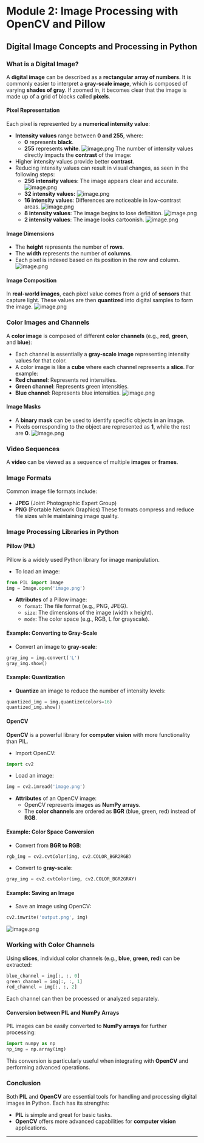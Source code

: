 

# Module 2: Image Processing with OpenCV and Pillow
## Digital Image Concepts and Processing in Python
### What is a Digital Image?
A **digital image** can be described as a **rectangular array of numbers**. It is commonly easier to interpret a **gray-scale image**, which is composed of varying **shades of gray**. If zoomed in, it becomes clear that the image is made up of a grid of blocks called **pixels**.
#### Pixel Representation
Each pixel is represented by a **numerical intensity value**:
- **Intensity values** range between **0 and 255**, where:
	- **0** represents **black**.
	- **255** represents **white**.
![image.png](https://prod-files-secure.s3.us-west-2.amazonaws.com/03e82b26-cccb-4906-bb56-adabcbdc0655/fa1bb4aa-313a-44c2-a7b3-7fa4a8432b08/image.png?X-Amz-Algorithm=AWS4-HMAC-SHA256&X-Amz-Content-Sha256=UNSIGNED-PAYLOAD&X-Amz-Credential=ASIAZI2LB4666QYV6IUN%2F20250205%2Fus-west-2%2Fs3%2Faws4_request&X-Amz-Date=20250205T062030Z&X-Amz-Expires=3600&X-Amz-Security-Token=IQoJb3JpZ2luX2VjECYaCXVzLXdlc3QtMiJHMEUCIQDEUAuJTYDttNkduNV90ER9jwptLHnluPENB7fve%2BR5YQIgQfsS%2Fgn3EwSCx7aIe3g9YzCTXophtTwmdNT7Kj7oNKYq%2FwMIPxAAGgw2Mzc0MjMxODM4MDUiDMx%2Bf4phixn4HtcFjircAy2vLa8Zge12uReKVIdNprCx5gXt8XwwSR9uTrbYbVovmcghzK0TEOY8qOAOXU5HTTPgFqFrQUjO82pEwOtcyQwGv1sx6Q8jQTR%2FvEQonazdNPFqPaHVaT8a3Z4tbXCK0%2BolbpUB1UYaP6K2lP%2F3cxvjdLgnzt7Ja0xT4xPnG7v18dvK0tXiSa2RtcS14IlUjIzCmtXQof7pPCoijzZ6hqnAhFuyFku9QG1ScoBgFPmeRW%2Fmfd2ISpHTZ2L%2BU5LfYUKExJ4WHQxrBJDHG91TwTv71JAmKXIWrQkweX7dveuw9TpkjccKv4KHq1bnlp5yXGgWP03w0X7tsTKihnLTOUhbV0CSFppNBWGaHb0dUEQlyehFG87LdW1naqxfUCuMycgRVO6PftquFG7b3131HvGTrbxrNWVQpUX3YsPP1ZJlGxAabeYWkls4IUgmvNPOgYiB9Dx1ZDxymdDVocanhdkJXEOFJ4wId2iFXV6epeDmMBSM7pKKF9eq9h1nUFMLAa0MEPgGrZQqxg7LAHBC3J9XNlgmZ%2B0IKNdxiJluFg3TSSuef7DUXCqiIGYuQaaWx26%2BBx0BHGYf9SkQo75CrKT6aVQbTEhTU1VYmv0TMOLf0sd2TdFdwDVbxNw9MLP5i70GOqUBjaf4%2BB7QfBZs6Q07kCcUkRCtVo6buUAz07MbK3hgt0ObCANYWuH5wF7gix%2BRc45YLYd3RR4OrR%2F13XZF2BTLKZZkRMen33HbxFvAot8ZUQ8EcK2bdM%2ByL5dOkfhT%2FqxxNPgNO2cIQBY977yFwFhAPx%2BYC1LhWfTWJ8wrJG29SuUU5%2FRs2uupJ85USWhO6%2FGPDmOYuQhAgVeh1x2y4bKyR%2BbZJUxO&X-Amz-Signature=66f1bb2958e0567d7f7fa567436622bc6c6166986f1bcd3eaf1fc3b0f45bc8fb&X-Amz-SignedHeaders=host&x-id=GetObject)
The number of intensity values directly impacts the **contrast** of the image:
- Higher intensity values provide better **contrast**.
- Reducing intensity values can result in visual changes, as seen in the following steps:
	- **256 intensity values**: The image appears clear and accurate.
![image.png](https://prod-files-secure.s3.us-west-2.amazonaws.com/03e82b26-cccb-4906-bb56-adabcbdc0655/0de7dfb4-99dc-4b87-8932-5165b3c3b775/image.png?X-Amz-Algorithm=AWS4-HMAC-SHA256&X-Amz-Content-Sha256=UNSIGNED-PAYLOAD&X-Amz-Credential=ASIAZI2LB466ZIPPKLE2%2F20250205%2Fus-west-2%2Fs3%2Faws4_request&X-Amz-Date=20250205T062030Z&X-Amz-Expires=3600&X-Amz-Security-Token=IQoJb3JpZ2luX2VjECYaCXVzLXdlc3QtMiJIMEYCIQC5GpzKkwMRJzWXoZSXaaM2Nzvot%2BjQ6uF4QvVMN%2FgMgwIhAKizvMr%2FZ8as%2FyvTc0oenn9v5cfOFUPNri%2FIUEagIJRYKv8DCD8QABoMNjM3NDIzMTgzODA1IgzR7e0NLE0lhjXehSMq3AP%2FCjRrkCdP0NKTk21s6R%2FS9M7oq5n%2B%2BD2lu8UF3ZvRw9jf7GRwwCg3xbjEKphQwp4Ll9tStLzv9MnC7BBzn3cgk8qUyCKN6frh5jKHk5lg%2FuBmrje2vSjI8Y5w8f25Xyo5GzN%2BxBbfnVdQsJfI46MxWsx2r3lfqIZSfCeuOOiZOlFl7k3krp0PgfM7zFvAF%2BFKBgo11MqAIEXl6mlS0LqZjerHxzB5RAEut3u2WOe2cRGDCeFoJfRG6nP3mKR4KA4Q0YQXP3ZgFWHDLRVh9CPphNJtVRWSbkHqlWeBpuEH4Cz7kpmEzUlRxAqiO6F0GcoAgOZsIGm4wjQGMJB1pTuHmaWylEemXJzz9WXInsIkkzTnnb0yaqtQ46S%2BR8wUx3uyBtHglQLWjH6greHYeVD3LHFBSzyHIwdWWoFbUhl%2Bwn%2F%2Fa53dluzi1GufS%2BP525H%2BYHZTy1rTWQuPFCCAHLZudCrJYtxYQB3RebWQa5REHZ%2F2nFdfSEw%2FMNGZsdpfKm%2F8tle057v8XYa8fKW1DcmNbFMu1u4jU4BGDAjdsr0U%2FPHVp9bCcv9Ulr4f5rahWz2pbXQFDoR4eJD3VWj0ST4lz0MZX6aPS9kjc5zyzc2BPq7CgbmlNOJYTISivDCP%2Bou9BjqkAQKm1mpKRl1cWo2oRGqw326pgRVcCiEhmub%2FX93vYIwN%2F2KcDpoTSMHIALnfhV0qdewPsZqJR%2BnetSQlSIjqmDn3vEcK3GP%2F8g5Je6bKEjlegMijBCE8e0fXehilLL00J2kqAUu5A5q1f1m9NEFsEB2niASAzJaOFHqcw2pfGZhPw5I2EQkv%2F4hQsj4XPkgQvwtB41NF1Utjd5XFRd2I1n%2BrKkyP&X-Amz-Signature=8e2db70c61058357c82ee3dff8e3bbc7e9a7f758367e88c73595e6183fd18d73&X-Amz-SignedHeaders=host&x-id=GetObject)
	- **32 intensity values:**
![image.png](https://prod-files-secure.s3.us-west-2.amazonaws.com/03e82b26-cccb-4906-bb56-adabcbdc0655/7eb81f08-b190-4c5a-ba2b-2a498a15b2c4/image.png?X-Amz-Algorithm=AWS4-HMAC-SHA256&X-Amz-Content-Sha256=UNSIGNED-PAYLOAD&X-Amz-Credential=ASIAZI2LB466ZIPPKLE2%2F20250205%2Fus-west-2%2Fs3%2Faws4_request&X-Amz-Date=20250205T062030Z&X-Amz-Expires=3600&X-Amz-Security-Token=IQoJb3JpZ2luX2VjECYaCXVzLXdlc3QtMiJIMEYCIQC5GpzKkwMRJzWXoZSXaaM2Nzvot%2BjQ6uF4QvVMN%2FgMgwIhAKizvMr%2FZ8as%2FyvTc0oenn9v5cfOFUPNri%2FIUEagIJRYKv8DCD8QABoMNjM3NDIzMTgzODA1IgzR7e0NLE0lhjXehSMq3AP%2FCjRrkCdP0NKTk21s6R%2FS9M7oq5n%2B%2BD2lu8UF3ZvRw9jf7GRwwCg3xbjEKphQwp4Ll9tStLzv9MnC7BBzn3cgk8qUyCKN6frh5jKHk5lg%2FuBmrje2vSjI8Y5w8f25Xyo5GzN%2BxBbfnVdQsJfI46MxWsx2r3lfqIZSfCeuOOiZOlFl7k3krp0PgfM7zFvAF%2BFKBgo11MqAIEXl6mlS0LqZjerHxzB5RAEut3u2WOe2cRGDCeFoJfRG6nP3mKR4KA4Q0YQXP3ZgFWHDLRVh9CPphNJtVRWSbkHqlWeBpuEH4Cz7kpmEzUlRxAqiO6F0GcoAgOZsIGm4wjQGMJB1pTuHmaWylEemXJzz9WXInsIkkzTnnb0yaqtQ46S%2BR8wUx3uyBtHglQLWjH6greHYeVD3LHFBSzyHIwdWWoFbUhl%2Bwn%2F%2Fa53dluzi1GufS%2BP525H%2BYHZTy1rTWQuPFCCAHLZudCrJYtxYQB3RebWQa5REHZ%2F2nFdfSEw%2FMNGZsdpfKm%2F8tle057v8XYa8fKW1DcmNbFMu1u4jU4BGDAjdsr0U%2FPHVp9bCcv9Ulr4f5rahWz2pbXQFDoR4eJD3VWj0ST4lz0MZX6aPS9kjc5zyzc2BPq7CgbmlNOJYTISivDCP%2Bou9BjqkAQKm1mpKRl1cWo2oRGqw326pgRVcCiEhmub%2FX93vYIwN%2F2KcDpoTSMHIALnfhV0qdewPsZqJR%2BnetSQlSIjqmDn3vEcK3GP%2F8g5Je6bKEjlegMijBCE8e0fXehilLL00J2kqAUu5A5q1f1m9NEFsEB2niASAzJaOFHqcw2pfGZhPw5I2EQkv%2F4hQsj4XPkgQvwtB41NF1Utjd5XFRd2I1n%2BrKkyP&X-Amz-Signature=a9077a3bd56c613440a0888143bebe0cb3ca41c5f28d21060f4f6439915ed636&X-Amz-SignedHeaders=host&x-id=GetObject)
	- **16 intensity values**: Differences are noticeable in low-contrast areas.
![image.png](https://prod-files-secure.s3.us-west-2.amazonaws.com/03e82b26-cccb-4906-bb56-adabcbdc0655/6bf56d44-9a14-4b7b-98c2-1f00b8630f0c/image.png?X-Amz-Algorithm=AWS4-HMAC-SHA256&X-Amz-Content-Sha256=UNSIGNED-PAYLOAD&X-Amz-Credential=ASIAZI2LB466ZIPPKLE2%2F20250205%2Fus-west-2%2Fs3%2Faws4_request&X-Amz-Date=20250205T062030Z&X-Amz-Expires=3600&X-Amz-Security-Token=IQoJb3JpZ2luX2VjECYaCXVzLXdlc3QtMiJIMEYCIQC5GpzKkwMRJzWXoZSXaaM2Nzvot%2BjQ6uF4QvVMN%2FgMgwIhAKizvMr%2FZ8as%2FyvTc0oenn9v5cfOFUPNri%2FIUEagIJRYKv8DCD8QABoMNjM3NDIzMTgzODA1IgzR7e0NLE0lhjXehSMq3AP%2FCjRrkCdP0NKTk21s6R%2FS9M7oq5n%2B%2BD2lu8UF3ZvRw9jf7GRwwCg3xbjEKphQwp4Ll9tStLzv9MnC7BBzn3cgk8qUyCKN6frh5jKHk5lg%2FuBmrje2vSjI8Y5w8f25Xyo5GzN%2BxBbfnVdQsJfI46MxWsx2r3lfqIZSfCeuOOiZOlFl7k3krp0PgfM7zFvAF%2BFKBgo11MqAIEXl6mlS0LqZjerHxzB5RAEut3u2WOe2cRGDCeFoJfRG6nP3mKR4KA4Q0YQXP3ZgFWHDLRVh9CPphNJtVRWSbkHqlWeBpuEH4Cz7kpmEzUlRxAqiO6F0GcoAgOZsIGm4wjQGMJB1pTuHmaWylEemXJzz9WXInsIkkzTnnb0yaqtQ46S%2BR8wUx3uyBtHglQLWjH6greHYeVD3LHFBSzyHIwdWWoFbUhl%2Bwn%2F%2Fa53dluzi1GufS%2BP525H%2BYHZTy1rTWQuPFCCAHLZudCrJYtxYQB3RebWQa5REHZ%2F2nFdfSEw%2FMNGZsdpfKm%2F8tle057v8XYa8fKW1DcmNbFMu1u4jU4BGDAjdsr0U%2FPHVp9bCcv9Ulr4f5rahWz2pbXQFDoR4eJD3VWj0ST4lz0MZX6aPS9kjc5zyzc2BPq7CgbmlNOJYTISivDCP%2Bou9BjqkAQKm1mpKRl1cWo2oRGqw326pgRVcCiEhmub%2FX93vYIwN%2F2KcDpoTSMHIALnfhV0qdewPsZqJR%2BnetSQlSIjqmDn3vEcK3GP%2F8g5Je6bKEjlegMijBCE8e0fXehilLL00J2kqAUu5A5q1f1m9NEFsEB2niASAzJaOFHqcw2pfGZhPw5I2EQkv%2F4hQsj4XPkgQvwtB41NF1Utjd5XFRd2I1n%2BrKkyP&X-Amz-Signature=679abb9b40fd5b513936e4409b2e0393bde305ea464063662a496884218182d6&X-Amz-SignedHeaders=host&x-id=GetObject)
	- **8 intensity values**: The image begins to lose definition.
![image.png](https://prod-files-secure.s3.us-west-2.amazonaws.com/03e82b26-cccb-4906-bb56-adabcbdc0655/cca05878-ca1a-43e0-8bec-1d146756f9ae/image.png?X-Amz-Algorithm=AWS4-HMAC-SHA256&X-Amz-Content-Sha256=UNSIGNED-PAYLOAD&X-Amz-Credential=ASIAZI2LB466ZIPPKLE2%2F20250205%2Fus-west-2%2Fs3%2Faws4_request&X-Amz-Date=20250205T062030Z&X-Amz-Expires=3600&X-Amz-Security-Token=IQoJb3JpZ2luX2VjECYaCXVzLXdlc3QtMiJIMEYCIQC5GpzKkwMRJzWXoZSXaaM2Nzvot%2BjQ6uF4QvVMN%2FgMgwIhAKizvMr%2FZ8as%2FyvTc0oenn9v5cfOFUPNri%2FIUEagIJRYKv8DCD8QABoMNjM3NDIzMTgzODA1IgzR7e0NLE0lhjXehSMq3AP%2FCjRrkCdP0NKTk21s6R%2FS9M7oq5n%2B%2BD2lu8UF3ZvRw9jf7GRwwCg3xbjEKphQwp4Ll9tStLzv9MnC7BBzn3cgk8qUyCKN6frh5jKHk5lg%2FuBmrje2vSjI8Y5w8f25Xyo5GzN%2BxBbfnVdQsJfI46MxWsx2r3lfqIZSfCeuOOiZOlFl7k3krp0PgfM7zFvAF%2BFKBgo11MqAIEXl6mlS0LqZjerHxzB5RAEut3u2WOe2cRGDCeFoJfRG6nP3mKR4KA4Q0YQXP3ZgFWHDLRVh9CPphNJtVRWSbkHqlWeBpuEH4Cz7kpmEzUlRxAqiO6F0GcoAgOZsIGm4wjQGMJB1pTuHmaWylEemXJzz9WXInsIkkzTnnb0yaqtQ46S%2BR8wUx3uyBtHglQLWjH6greHYeVD3LHFBSzyHIwdWWoFbUhl%2Bwn%2F%2Fa53dluzi1GufS%2BP525H%2BYHZTy1rTWQuPFCCAHLZudCrJYtxYQB3RebWQa5REHZ%2F2nFdfSEw%2FMNGZsdpfKm%2F8tle057v8XYa8fKW1DcmNbFMu1u4jU4BGDAjdsr0U%2FPHVp9bCcv9Ulr4f5rahWz2pbXQFDoR4eJD3VWj0ST4lz0MZX6aPS9kjc5zyzc2BPq7CgbmlNOJYTISivDCP%2Bou9BjqkAQKm1mpKRl1cWo2oRGqw326pgRVcCiEhmub%2FX93vYIwN%2F2KcDpoTSMHIALnfhV0qdewPsZqJR%2BnetSQlSIjqmDn3vEcK3GP%2F8g5Je6bKEjlegMijBCE8e0fXehilLL00J2kqAUu5A5q1f1m9NEFsEB2niASAzJaOFHqcw2pfGZhPw5I2EQkv%2F4hQsj4XPkgQvwtB41NF1Utjd5XFRd2I1n%2BrKkyP&X-Amz-Signature=0aa7ba417d8c920fdb8dfe10c6c7d0655df62e7924f47f5f74209a34b98da748&X-Amz-SignedHeaders=host&x-id=GetObject)
	- **2 intensity values**: The image looks cartoonish.
![image.png](https://prod-files-secure.s3.us-west-2.amazonaws.com/03e82b26-cccb-4906-bb56-adabcbdc0655/12da64d7-6b97-44e0-bc2c-52b9c47ce212/image.png?X-Amz-Algorithm=AWS4-HMAC-SHA256&X-Amz-Content-Sha256=UNSIGNED-PAYLOAD&X-Amz-Credential=ASIAZI2LB466ZIPPKLE2%2F20250205%2Fus-west-2%2Fs3%2Faws4_request&X-Amz-Date=20250205T062030Z&X-Amz-Expires=3600&X-Amz-Security-Token=IQoJb3JpZ2luX2VjECYaCXVzLXdlc3QtMiJIMEYCIQC5GpzKkwMRJzWXoZSXaaM2Nzvot%2BjQ6uF4QvVMN%2FgMgwIhAKizvMr%2FZ8as%2FyvTc0oenn9v5cfOFUPNri%2FIUEagIJRYKv8DCD8QABoMNjM3NDIzMTgzODA1IgzR7e0NLE0lhjXehSMq3AP%2FCjRrkCdP0NKTk21s6R%2FS9M7oq5n%2B%2BD2lu8UF3ZvRw9jf7GRwwCg3xbjEKphQwp4Ll9tStLzv9MnC7BBzn3cgk8qUyCKN6frh5jKHk5lg%2FuBmrje2vSjI8Y5w8f25Xyo5GzN%2BxBbfnVdQsJfI46MxWsx2r3lfqIZSfCeuOOiZOlFl7k3krp0PgfM7zFvAF%2BFKBgo11MqAIEXl6mlS0LqZjerHxzB5RAEut3u2WOe2cRGDCeFoJfRG6nP3mKR4KA4Q0YQXP3ZgFWHDLRVh9CPphNJtVRWSbkHqlWeBpuEH4Cz7kpmEzUlRxAqiO6F0GcoAgOZsIGm4wjQGMJB1pTuHmaWylEemXJzz9WXInsIkkzTnnb0yaqtQ46S%2BR8wUx3uyBtHglQLWjH6greHYeVD3LHFBSzyHIwdWWoFbUhl%2Bwn%2F%2Fa53dluzi1GufS%2BP525H%2BYHZTy1rTWQuPFCCAHLZudCrJYtxYQB3RebWQa5REHZ%2F2nFdfSEw%2FMNGZsdpfKm%2F8tle057v8XYa8fKW1DcmNbFMu1u4jU4BGDAjdsr0U%2FPHVp9bCcv9Ulr4f5rahWz2pbXQFDoR4eJD3VWj0ST4lz0MZX6aPS9kjc5zyzc2BPq7CgbmlNOJYTISivDCP%2Bou9BjqkAQKm1mpKRl1cWo2oRGqw326pgRVcCiEhmub%2FX93vYIwN%2F2KcDpoTSMHIALnfhV0qdewPsZqJR%2BnetSQlSIjqmDn3vEcK3GP%2F8g5Je6bKEjlegMijBCE8e0fXehilLL00J2kqAUu5A5q1f1m9NEFsEB2niASAzJaOFHqcw2pfGZhPw5I2EQkv%2F4hQsj4XPkgQvwtB41NF1Utjd5XFRd2I1n%2BrKkyP&X-Amz-Signature=473b3f61b4a98d53bf9d7bc00c80565bfc57c8028d3d0a8b9e6fcc34a2a443e3&X-Amz-SignedHeaders=host&x-id=GetObject)
#### Image Dimensions
- The **height** represents the number of **rows**.
- The **width** represents the number of **columns**.
- Each pixel is indexed based on its position in the row and column.
![image.png](https://prod-files-secure.s3.us-west-2.amazonaws.com/03e82b26-cccb-4906-bb56-adabcbdc0655/ff056335-e79e-4491-b508-30cd45b6c194/image.png?X-Amz-Algorithm=AWS4-HMAC-SHA256&X-Amz-Content-Sha256=UNSIGNED-PAYLOAD&X-Amz-Credential=ASIAZI2LB4666QYV6IUN%2F20250205%2Fus-west-2%2Fs3%2Faws4_request&X-Amz-Date=20250205T062030Z&X-Amz-Expires=3600&X-Amz-Security-Token=IQoJb3JpZ2luX2VjECYaCXVzLXdlc3QtMiJHMEUCIQDEUAuJTYDttNkduNV90ER9jwptLHnluPENB7fve%2BR5YQIgQfsS%2Fgn3EwSCx7aIe3g9YzCTXophtTwmdNT7Kj7oNKYq%2FwMIPxAAGgw2Mzc0MjMxODM4MDUiDMx%2Bf4phixn4HtcFjircAy2vLa8Zge12uReKVIdNprCx5gXt8XwwSR9uTrbYbVovmcghzK0TEOY8qOAOXU5HTTPgFqFrQUjO82pEwOtcyQwGv1sx6Q8jQTR%2FvEQonazdNPFqPaHVaT8a3Z4tbXCK0%2BolbpUB1UYaP6K2lP%2F3cxvjdLgnzt7Ja0xT4xPnG7v18dvK0tXiSa2RtcS14IlUjIzCmtXQof7pPCoijzZ6hqnAhFuyFku9QG1ScoBgFPmeRW%2Fmfd2ISpHTZ2L%2BU5LfYUKExJ4WHQxrBJDHG91TwTv71JAmKXIWrQkweX7dveuw9TpkjccKv4KHq1bnlp5yXGgWP03w0X7tsTKihnLTOUhbV0CSFppNBWGaHb0dUEQlyehFG87LdW1naqxfUCuMycgRVO6PftquFG7b3131HvGTrbxrNWVQpUX3YsPP1ZJlGxAabeYWkls4IUgmvNPOgYiB9Dx1ZDxymdDVocanhdkJXEOFJ4wId2iFXV6epeDmMBSM7pKKF9eq9h1nUFMLAa0MEPgGrZQqxg7LAHBC3J9XNlgmZ%2B0IKNdxiJluFg3TSSuef7DUXCqiIGYuQaaWx26%2BBx0BHGYf9SkQo75CrKT6aVQbTEhTU1VYmv0TMOLf0sd2TdFdwDVbxNw9MLP5i70GOqUBjaf4%2BB7QfBZs6Q07kCcUkRCtVo6buUAz07MbK3hgt0ObCANYWuH5wF7gix%2BRc45YLYd3RR4OrR%2F13XZF2BTLKZZkRMen33HbxFvAot8ZUQ8EcK2bdM%2ByL5dOkfhT%2FqxxNPgNO2cIQBY977yFwFhAPx%2BYC1LhWfTWJ8wrJG29SuUU5%2FRs2uupJ85USWhO6%2FGPDmOYuQhAgVeh1x2y4bKyR%2BbZJUxO&X-Amz-Signature=1f0727b06eb041ecbc73742a00b10c0996b50d1439665de12f6d7dda02007718&X-Amz-SignedHeaders=host&x-id=GetObject)
#### Image Composition
In **real-world images**, each pixel value comes from a grid of **sensors** that capture light. These values are then **quantized** into digital samples to form the image.
![image.png](https://prod-files-secure.s3.us-west-2.amazonaws.com/03e82b26-cccb-4906-bb56-adabcbdc0655/0c721ea0-409b-4d32-b630-a00d6f170d18/image.png?X-Amz-Algorithm=AWS4-HMAC-SHA256&X-Amz-Content-Sha256=UNSIGNED-PAYLOAD&X-Amz-Credential=ASIAZI2LB4666QYV6IUN%2F20250205%2Fus-west-2%2Fs3%2Faws4_request&X-Amz-Date=20250205T062030Z&X-Amz-Expires=3600&X-Amz-Security-Token=IQoJb3JpZ2luX2VjECYaCXVzLXdlc3QtMiJHMEUCIQDEUAuJTYDttNkduNV90ER9jwptLHnluPENB7fve%2BR5YQIgQfsS%2Fgn3EwSCx7aIe3g9YzCTXophtTwmdNT7Kj7oNKYq%2FwMIPxAAGgw2Mzc0MjMxODM4MDUiDMx%2Bf4phixn4HtcFjircAy2vLa8Zge12uReKVIdNprCx5gXt8XwwSR9uTrbYbVovmcghzK0TEOY8qOAOXU5HTTPgFqFrQUjO82pEwOtcyQwGv1sx6Q8jQTR%2FvEQonazdNPFqPaHVaT8a3Z4tbXCK0%2BolbpUB1UYaP6K2lP%2F3cxvjdLgnzt7Ja0xT4xPnG7v18dvK0tXiSa2RtcS14IlUjIzCmtXQof7pPCoijzZ6hqnAhFuyFku9QG1ScoBgFPmeRW%2Fmfd2ISpHTZ2L%2BU5LfYUKExJ4WHQxrBJDHG91TwTv71JAmKXIWrQkweX7dveuw9TpkjccKv4KHq1bnlp5yXGgWP03w0X7tsTKihnLTOUhbV0CSFppNBWGaHb0dUEQlyehFG87LdW1naqxfUCuMycgRVO6PftquFG7b3131HvGTrbxrNWVQpUX3YsPP1ZJlGxAabeYWkls4IUgmvNPOgYiB9Dx1ZDxymdDVocanhdkJXEOFJ4wId2iFXV6epeDmMBSM7pKKF9eq9h1nUFMLAa0MEPgGrZQqxg7LAHBC3J9XNlgmZ%2B0IKNdxiJluFg3TSSuef7DUXCqiIGYuQaaWx26%2BBx0BHGYf9SkQo75CrKT6aVQbTEhTU1VYmv0TMOLf0sd2TdFdwDVbxNw9MLP5i70GOqUBjaf4%2BB7QfBZs6Q07kCcUkRCtVo6buUAz07MbK3hgt0ObCANYWuH5wF7gix%2BRc45YLYd3RR4OrR%2F13XZF2BTLKZZkRMen33HbxFvAot8ZUQ8EcK2bdM%2ByL5dOkfhT%2FqxxNPgNO2cIQBY977yFwFhAPx%2BYC1LhWfTWJ8wrJG29SuUU5%2FRs2uupJ85USWhO6%2FGPDmOYuQhAgVeh1x2y4bKyR%2BbZJUxO&X-Amz-Signature=e147b9c54f975a07ed329726d3c088fea52d572f8cb882cbcbca8789580ca717&X-Amz-SignedHeaders=host&x-id=GetObject)
### Color Images and Channels
A **color image** is composed of different **color channels** (e.g., **red**, **green**, and **blue**):
- Each channel is essentially a **gray-scale image** representing intensity values for that color.
- A color image is like a **cube** where each channel represents a **slice**.
For example:
- **Red channel**: Represents red intensities.
- **Green channel**: Represents green intensities.
- **Blue channel**: Represents blue intensities.
![image.png](https://prod-files-secure.s3.us-west-2.amazonaws.com/03e82b26-cccb-4906-bb56-adabcbdc0655/c0cc17c9-842f-413f-82e8-f3f44278cf74/image.png?X-Amz-Algorithm=AWS4-HMAC-SHA256&X-Amz-Content-Sha256=UNSIGNED-PAYLOAD&X-Amz-Credential=ASIAZI2LB4666QYV6IUN%2F20250205%2Fus-west-2%2Fs3%2Faws4_request&X-Amz-Date=20250205T062030Z&X-Amz-Expires=3600&X-Amz-Security-Token=IQoJb3JpZ2luX2VjECYaCXVzLXdlc3QtMiJHMEUCIQDEUAuJTYDttNkduNV90ER9jwptLHnluPENB7fve%2BR5YQIgQfsS%2Fgn3EwSCx7aIe3g9YzCTXophtTwmdNT7Kj7oNKYq%2FwMIPxAAGgw2Mzc0MjMxODM4MDUiDMx%2Bf4phixn4HtcFjircAy2vLa8Zge12uReKVIdNprCx5gXt8XwwSR9uTrbYbVovmcghzK0TEOY8qOAOXU5HTTPgFqFrQUjO82pEwOtcyQwGv1sx6Q8jQTR%2FvEQonazdNPFqPaHVaT8a3Z4tbXCK0%2BolbpUB1UYaP6K2lP%2F3cxvjdLgnzt7Ja0xT4xPnG7v18dvK0tXiSa2RtcS14IlUjIzCmtXQof7pPCoijzZ6hqnAhFuyFku9QG1ScoBgFPmeRW%2Fmfd2ISpHTZ2L%2BU5LfYUKExJ4WHQxrBJDHG91TwTv71JAmKXIWrQkweX7dveuw9TpkjccKv4KHq1bnlp5yXGgWP03w0X7tsTKihnLTOUhbV0CSFppNBWGaHb0dUEQlyehFG87LdW1naqxfUCuMycgRVO6PftquFG7b3131HvGTrbxrNWVQpUX3YsPP1ZJlGxAabeYWkls4IUgmvNPOgYiB9Dx1ZDxymdDVocanhdkJXEOFJ4wId2iFXV6epeDmMBSM7pKKF9eq9h1nUFMLAa0MEPgGrZQqxg7LAHBC3J9XNlgmZ%2B0IKNdxiJluFg3TSSuef7DUXCqiIGYuQaaWx26%2BBx0BHGYf9SkQo75CrKT6aVQbTEhTU1VYmv0TMOLf0sd2TdFdwDVbxNw9MLP5i70GOqUBjaf4%2BB7QfBZs6Q07kCcUkRCtVo6buUAz07MbK3hgt0ObCANYWuH5wF7gix%2BRc45YLYd3RR4OrR%2F13XZF2BTLKZZkRMen33HbxFvAot8ZUQ8EcK2bdM%2ByL5dOkfhT%2FqxxNPgNO2cIQBY977yFwFhAPx%2BYC1LhWfTWJ8wrJG29SuUU5%2FRs2uupJ85USWhO6%2FGPDmOYuQhAgVeh1x2y4bKyR%2BbZJUxO&X-Amz-Signature=8707f2878363341083f82e4a5441b6c2495b957dd0f6c9e142c84bcdcd0d529d&X-Amz-SignedHeaders=host&x-id=GetObject)
#### Image Masks
- A **binary mask** can be used to identify specific objects in an image.
- Pixels corresponding to the object are represented as **1**, while the rest are **0**.
![image.png](https://prod-files-secure.s3.us-west-2.amazonaws.com/03e82b26-cccb-4906-bb56-adabcbdc0655/667eab4d-d19d-4618-81d0-663b6beb002c/image.png?X-Amz-Algorithm=AWS4-HMAC-SHA256&X-Amz-Content-Sha256=UNSIGNED-PAYLOAD&X-Amz-Credential=ASIAZI2LB4666QYV6IUN%2F20250205%2Fus-west-2%2Fs3%2Faws4_request&X-Amz-Date=20250205T062030Z&X-Amz-Expires=3600&X-Amz-Security-Token=IQoJb3JpZ2luX2VjECYaCXVzLXdlc3QtMiJHMEUCIQDEUAuJTYDttNkduNV90ER9jwptLHnluPENB7fve%2BR5YQIgQfsS%2Fgn3EwSCx7aIe3g9YzCTXophtTwmdNT7Kj7oNKYq%2FwMIPxAAGgw2Mzc0MjMxODM4MDUiDMx%2Bf4phixn4HtcFjircAy2vLa8Zge12uReKVIdNprCx5gXt8XwwSR9uTrbYbVovmcghzK0TEOY8qOAOXU5HTTPgFqFrQUjO82pEwOtcyQwGv1sx6Q8jQTR%2FvEQonazdNPFqPaHVaT8a3Z4tbXCK0%2BolbpUB1UYaP6K2lP%2F3cxvjdLgnzt7Ja0xT4xPnG7v18dvK0tXiSa2RtcS14IlUjIzCmtXQof7pPCoijzZ6hqnAhFuyFku9QG1ScoBgFPmeRW%2Fmfd2ISpHTZ2L%2BU5LfYUKExJ4WHQxrBJDHG91TwTv71JAmKXIWrQkweX7dveuw9TpkjccKv4KHq1bnlp5yXGgWP03w0X7tsTKihnLTOUhbV0CSFppNBWGaHb0dUEQlyehFG87LdW1naqxfUCuMycgRVO6PftquFG7b3131HvGTrbxrNWVQpUX3YsPP1ZJlGxAabeYWkls4IUgmvNPOgYiB9Dx1ZDxymdDVocanhdkJXEOFJ4wId2iFXV6epeDmMBSM7pKKF9eq9h1nUFMLAa0MEPgGrZQqxg7LAHBC3J9XNlgmZ%2B0IKNdxiJluFg3TSSuef7DUXCqiIGYuQaaWx26%2BBx0BHGYf9SkQo75CrKT6aVQbTEhTU1VYmv0TMOLf0sd2TdFdwDVbxNw9MLP5i70GOqUBjaf4%2BB7QfBZs6Q07kCcUkRCtVo6buUAz07MbK3hgt0ObCANYWuH5wF7gix%2BRc45YLYd3RR4OrR%2F13XZF2BTLKZZkRMen33HbxFvAot8ZUQ8EcK2bdM%2ByL5dOkfhT%2FqxxNPgNO2cIQBY977yFwFhAPx%2BYC1LhWfTWJ8wrJG29SuUU5%2FRs2uupJ85USWhO6%2FGPDmOYuQhAgVeh1x2y4bKyR%2BbZJUxO&X-Amz-Signature=91049bda6b0cc8719f7c34844d117eed6b47181f0ed38e91f534570bcd5c5fbd&X-Amz-SignedHeaders=host&x-id=GetObject)
### Video Sequences
A **video** can be viewed as a sequence of multiple **images** or **frames**.
### Image Formats
Common image file formats include:
- **JPEG** (Joint Photographic Expert Group)
- **PNG** (Portable Network Graphics)
These formats compress and reduce file sizes while maintaining image quality.
### Image Processing Libraries in Python
#### Pillow (PIL)
Pillow is a widely used Python library for image manipulation.
- To load an image:
```python
from PIL import Image
img = Image.open('image.png')
```
- **Attributes** of a Pillow image:
	- `format`: The file format (e.g., PNG, JPEG).
	- `size`: The dimensions of the image (width x height).
	- `mode`: The color space (e.g., RGB, L for grayscale).
#### Example: Converting to Gray-Scale
- Convert an image to **gray-scale**:
```python
gray_img = img.convert('L')
gray_img.show()
```
#### Example: Quantization
- **Quantize** an image to reduce the number of intensity levels:
```python
quantized_img = img.quantize(colors=16)
quantized_img.show()
```
#### OpenCV
**OpenCV** is a powerful library for **computer vision** with more functionality than PIL.
- Import OpenCV:
```python
import cv2
```
- Load an image:
```python
img = cv2.imread('image.png')
```
- **Attributes** of an OpenCV image:
	- OpenCV represents images as **NumPy arrays**.
	- The **color channels** are ordered as **BGR** (blue, green, red) instead of **RGB**.
#### Example: Color Space Conversion
- Convert from **BGR to RGB**:
```python
rgb_img = cv2.cvtColor(img, cv2.COLOR_BGR2RGB)
```
- Convert to **gray-scale**:
```python
gray_img = cv2.cvtColor(img, cv2.COLOR_BGR2GRAY)
```
#### Example: Saving an Image
- Save an image using OpenCV:
```python
cv2.imwrite('output.png', img)
```
![image.png](https://prod-files-secure.s3.us-west-2.amazonaws.com/03e82b26-cccb-4906-bb56-adabcbdc0655/25fcc977-54ea-484c-997e-9b6bd016f347/image.png?X-Amz-Algorithm=AWS4-HMAC-SHA256&X-Amz-Content-Sha256=UNSIGNED-PAYLOAD&X-Amz-Credential=ASIAZI2LB4666QYV6IUN%2F20250205%2Fus-west-2%2Fs3%2Faws4_request&X-Amz-Date=20250205T062030Z&X-Amz-Expires=3600&X-Amz-Security-Token=IQoJb3JpZ2luX2VjECYaCXVzLXdlc3QtMiJHMEUCIQDEUAuJTYDttNkduNV90ER9jwptLHnluPENB7fve%2BR5YQIgQfsS%2Fgn3EwSCx7aIe3g9YzCTXophtTwmdNT7Kj7oNKYq%2FwMIPxAAGgw2Mzc0MjMxODM4MDUiDMx%2Bf4phixn4HtcFjircAy2vLa8Zge12uReKVIdNprCx5gXt8XwwSR9uTrbYbVovmcghzK0TEOY8qOAOXU5HTTPgFqFrQUjO82pEwOtcyQwGv1sx6Q8jQTR%2FvEQonazdNPFqPaHVaT8a3Z4tbXCK0%2BolbpUB1UYaP6K2lP%2F3cxvjdLgnzt7Ja0xT4xPnG7v18dvK0tXiSa2RtcS14IlUjIzCmtXQof7pPCoijzZ6hqnAhFuyFku9QG1ScoBgFPmeRW%2Fmfd2ISpHTZ2L%2BU5LfYUKExJ4WHQxrBJDHG91TwTv71JAmKXIWrQkweX7dveuw9TpkjccKv4KHq1bnlp5yXGgWP03w0X7tsTKihnLTOUhbV0CSFppNBWGaHb0dUEQlyehFG87LdW1naqxfUCuMycgRVO6PftquFG7b3131HvGTrbxrNWVQpUX3YsPP1ZJlGxAabeYWkls4IUgmvNPOgYiB9Dx1ZDxymdDVocanhdkJXEOFJ4wId2iFXV6epeDmMBSM7pKKF9eq9h1nUFMLAa0MEPgGrZQqxg7LAHBC3J9XNlgmZ%2B0IKNdxiJluFg3TSSuef7DUXCqiIGYuQaaWx26%2BBx0BHGYf9SkQo75CrKT6aVQbTEhTU1VYmv0TMOLf0sd2TdFdwDVbxNw9MLP5i70GOqUBjaf4%2BB7QfBZs6Q07kCcUkRCtVo6buUAz07MbK3hgt0ObCANYWuH5wF7gix%2BRc45YLYd3RR4OrR%2F13XZF2BTLKZZkRMen33HbxFvAot8ZUQ8EcK2bdM%2ByL5dOkfhT%2FqxxNPgNO2cIQBY977yFwFhAPx%2BYC1LhWfTWJ8wrJG29SuUU5%2FRs2uupJ85USWhO6%2FGPDmOYuQhAgVeh1x2y4bKyR%2BbZJUxO&X-Amz-Signature=caaa3a6c69f092627089d36877bf7d50278585409a8c6207fb319ce0ae6c558b&X-Amz-SignedHeaders=host&x-id=GetObject)
### Working with Color Channels
Using **slices**, individual color channels (e.g., **blue**, **green**, **red**) can be extracted:
```python
blue_channel = img[:, :, 0]
green_channel = img[:, :, 1]
red_channel = img[:, :, 2]
```
Each channel can then be processed or analyzed separately.
#### Conversion between PIL and NumPy Arrays
PIL images can be easily converted to **NumPy arrays** for further processing:
```python
import numpy as np
np_img = np.array(img)
```
This conversion is particularly useful when integrating with **OpenCV** and performing advanced operations.
### Conclusion
Both **PIL** and **OpenCV** are essential tools for handling and processing digital images in Python. Each has its strengths:
- **PIL** is simple and great for basic tasks.
- **OpenCV** offers more advanced capabilities for **computer vision** applications.
___


